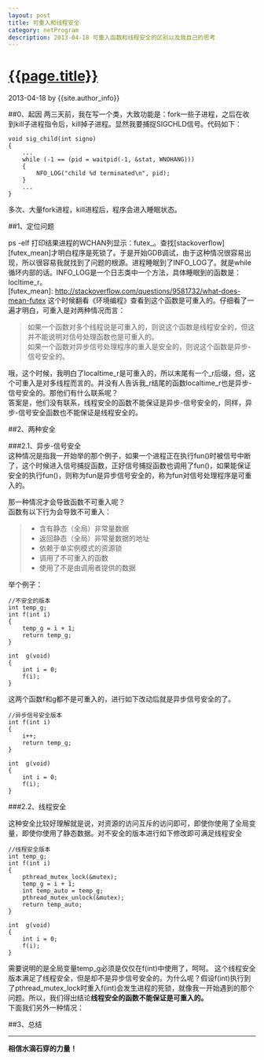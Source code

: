 ```yaml
---
layout: post
title: 可重入和线程安全
category: netProgram
description: 2013-04-18 可重入函数和线程安全的区别以及我自己的思考
---
```


# [{{page.title}}][self]
2013-04-18 by {{site.author_info}}

[self]: {{page.url}} ({{page.title}})

##0、起因
两三天前，我在写一个类，大致功能是：fork一些子进程，之后在收到kill子进程指令后，kill掉子进程。显然我要捕捉SIGCHLD信号。代码如下：

	void sig_child(int signo)
	{
		...
		while (-1 == (pid = waitpid(-1, &stat, WNOHANG)))
		{
			NFO_LOG("child %d terminated\n", pid);
		}
		...
	}

多次、大量fork进程，kill进程后，程序会进入睡眠状态。 

##1、定位问题  

ps -elf 打印结果进程的WCHAN列显示：futex_。查找[stackoverflow][futex_mean]才明白程序是死锁了。于是开始GDB调试，由于这种情况很容易出现，所以很容易我就找到了问题的根源。进程睡眠到了INFO\_LOG了。就是while循环内部的话。INFO\_LOG是一个日志类中一个方法，具体睡眠到的函数是：locltime\_r。  
[futex_mean]: http://stackoverflow.com/questions/9581732/what-does-mean-futex
这个时候翻看《环境编程》查看到这个函数是可重入的。仔细看了一遍才明白，可重入是对两种情况而言：
>如果一个函数对多个线程说是可重入的，则说这个函数是线程安全的，但这并不能说明对信号处理函数也是可重入的。  
>如果一个函数对异步信号处理程序的重入是安全的，则说这个函数是异步-信号安全的。

哦，这个时候，我明白了localtime\_r是可重入的，所以末尾有一个\_r后缀，但，这个可重入是对多线程而言的。并没有人告诉我\_r结尾的函数localtime\_r也是异步-信号安全的。那他们有什么联系呢？  
答案是，他们没有联系，线程安全的函数不能保证是异步-信号安全的，同样，异步-信号安全函数也不能保证是线程安全的。

##2、两种安全

###2.1、异步-信号安全  
这种情况是指我一开始举的那个例子，如果一个进程正在执行fun()时被信号中断了，这个时候进入信号捕捉函数，正好信号捕捉函数也调用了fun()，如果能保证安全的执行fun()，则称为fun是异步信号安全的，称为fun对信号处理程序是可重入的。
  
那一种情况才会导致函数不可重入呢？  
函数有以下行为会导致不可重入：  

>* 含有静态（全局）非常量数据  
>* 返回静态（全局）非常量数据的地址  
>* 依赖于单实例模式的资源锁
>* 调用了不可重入的函数
>* 使用了不是由调用者提供的数据

举个例子：
	
	//不安全的版本
	int temp_g;
	int f(int i)
	{
		temp_g = i + 1;
		return temp_g;
	}

	int  g(void)
	{
		int i = 0;
		f(i);
	}

这两个函数f和g都不是可重入的，进行如下改动后就是异步信号安全的了。

	//异步信号安全版本
	int f(int i)
	{
		i++;
		return temp_g;
	}

	int  g(void)
	{
		int i = 0;
		f(i);
	}

###2.2、线程安全

这种安全比较好理解就是说，对资源的访问互斥的访问即可，即使你使用了全局变量，即使你使用了静态数据。对不安全的版本进行如下修改即可满足线程安全

	//线程安全版本
	int temp_g;
	int f(int i)
	{
		pthread_mutex_lock(&mutex);
		temp_g = i + 1;
		int temp_auto = temp_g;
		pthread_mutex_unlock(&mutex);
		return temp_auto;
	}

	int  g(void)
	{
		int i = 0;
		f(i);
	}

需要说明的是全局变量temp_g必须是仅仅在f(int)中使用了，呵呵。
这个线程安全版本满足了线程安全，但是却不是异步信号安全的。为什么呢？假设f(int)执行到了pthread\_mutex\_lock时重入f(int)会发生进程的死锁，就像我一开始遇到的那个问题。所以，我们得出结论**线程安全的函数不能保证是可重入的。**  
下面我们另外一种情况：


##3、总结
 


***
**相信水滴石穿的力量！**

[wiki]: http://zh.wikipedia.org/wiki/%E5%8F%AF%E9%87%8D%E5%85%A5